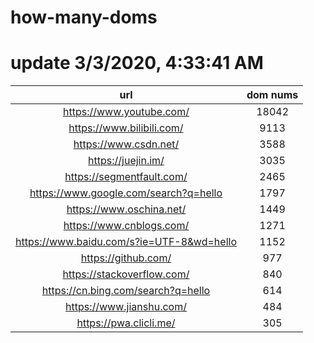 # how-many-doms

# update 3/3/2020, 4:33:41 AM

url | dom nums
:-: | :-:
https://www.youtube.com/ | 18042
https://www.bilibili.com/ | 9113
https://www.csdn.net/ | 3588
https://juejin.im/ | 3035
https://segmentfault.com/ | 2465
https://www.google.com/search?q=hello | 1797
https://www.oschina.net/ | 1449
https://www.cnblogs.com/ | 1271
https://www.baidu.com/s?ie=UTF-8&wd=hello | 1152
https://github.com/ | 977
https://stackoverflow.com/ | 840
https://cn.bing.com/search?q=hello | 614
https://www.jianshu.com/ | 484
https://pwa.clicli.me/ | 305
